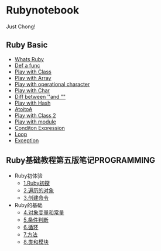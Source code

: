 # Rubynotebook

Just Chong!

## Ruby Basic

* [Whats Ruby](rubybasic/whats-ruby.md)
* [Def a func](rubybasic/def-a-func.md)
* [Play with Class](rubybasic/play-with-class.md)
* [Play with Array](rubybasic/play-with-array.md)
* [Play with operational character](rubybasic/play-with-operational-character.md)
* [Play with Char](rubybasic/play-with-char.md)
* [Diff between ''and ""](rubybasic/diff-between-and.md)
* [Play with Hash](rubybasic/play-with-hash.md)
* [AtoitoA](rubybasic/atoitoa.md)
* [Play with Class 2](rubybasic/play-with-class-2.md)
* [Play with module](rubybasic/play-with-module.md)
* [Conditon Expression](rubybasic/condition-expression.md)
* [Loop](rubybasic/loop.md)
* [Exception](rubybasic/exception.md)



## Ruby基础教程第五版笔记PROGRAMMING

* Ruby初体验
  * [1.Ruby初探](ruby-ji-chu-jiao-cheng-di-wu-ban-bi-ji-programming/1.ruby-chu-tan.md)
  * [2.遍历的对象](ruby-ji-chu-jiao-cheng-di-wu-ban-bi-ji-programming/2.-bian-li-de-dui-xiang.md)
  * [3.创建命令](ruby-ji-chu-jiao-cheng-di-wu-ban-bi-ji-programming/3.-chuang-jian-ming-ling.md)
* Ruby的基础
  * [4.对象变量和常量](ruby-ji-chu-jiao-cheng-di-wu-ban-bi-ji-programming/4.-dui-xiang-bian-liang-he-chang-liang.md)
  * [5.条件判断](ruby-ji-chu-jiao-cheng-di-wu-ban-bi-ji-programming/5.-tiao-jian-pan-duan.md)
  * [6.循环](ruby-ji-chu-jiao-cheng-di-wu-ban-bi-ji-programming/6.-xun-huan.md)
  * [7.方法](ruby-ji-chu-jiao-cheng-di-wu-ban-bi-ji-programming/7.-fang-fa.md)
  * [8.类和模块](ruby-ji-chu-jiao-cheng-di-wu-ban-bi-ji-programming/8.-lei-he-mo-kuai.md)



